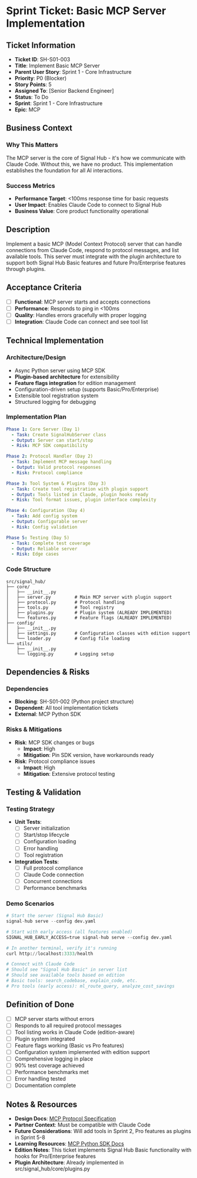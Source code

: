 # Sprint Ticket: Basic MCP Server Implementation

## Ticket Information
- **Ticket ID**: SH-S01-003
- **Title**: Implement Basic MCP Server
- **Parent User Story**: Sprint 1 - Core Infrastructure
- **Priority**: P0 (Blocker)
- **Story Points**: 5
- **Assigned To**: [Senior Backend Engineer]
- **Status**: To Do
- **Sprint**: Sprint 1 - Core Infrastructure
- **Epic**: MCP

## Business Context
### Why This Matters
The MCP server is the core of Signal Hub - it's how we communicate with Claude Code. Without this, we have no product. This implementation establishes the foundation for all AI interactions.

### Success Metrics
- **Performance Target**: <100ms response time for basic requests
- **User Impact**: Enables Claude Code to connect to Signal Hub
- **Business Value**: Core product functionality operational

## Description
Implement a basic MCP (Model Context Protocol) server that can handle connections from Claude Code, respond to protocol messages, and list available tools. This server must integrate with the plugin architecture to support both Signal Hub Basic features and future Pro/Enterprise features through plugins.

## Acceptance Criteria
- [ ] **Functional**: MCP server starts and accepts connections
- [ ] **Performance**: Responds to ping in <100ms
- [ ] **Quality**: Handles errors gracefully with proper logging
- [ ] **Integration**: Claude Code can connect and see tool list

## Technical Implementation

### Architecture/Design
- Async Python server using MCP SDK
- **Plugin-based architecture** for extensibility
- **Feature flags integration** for edition management
- Configuration-driven setup (supports Basic/Pro/Enterprise)
- Extensible tool registration system
- Structured logging for debugging

### Implementation Plan
```yaml
Phase 1: Core Server (Day 1)
  - Task: Create SignalHubServer class
  - Output: Server can start/stop
  - Risk: MCP SDK compatibility

Phase 2: Protocol Handler (Day 2)
  - Task: Implement MCP message handling
  - Output: Valid protocol responses
  - Risk: Protocol compliance

Phase 3: Tool System & Plugins (Day 3)
  - Task: Create tool registration with plugin support
  - Output: Tools listed in Claude, plugin hooks ready
  - Risk: Tool format issues, plugin interface complexity

Phase 4: Configuration (Day 4)
  - Task: Add config system
  - Output: Configurable server
  - Risk: Config validation

Phase 5: Testing (Day 5)
  - Task: Complete test coverage
  - Output: Reliable server
  - Risk: Edge cases
```

### Code Structure
```
src/signal_hub/
├── core/
│   ├── __init__.py
│   ├── server.py         # Main MCP server with plugin support
│   ├── protocol.py       # Protocol handling
│   ├── tools.py          # Tool registry
│   ├── plugins.py        # Plugin system (ALREADY IMPLEMENTED)
│   └── features.py       # Feature flags (ALREADY IMPLEMENTED)
├── config/
│   ├── __init__.py
│   ├── settings.py       # Configuration classes with edition support
│   └── loader.py         # Config file loading
└── utils/
    ├── __init__.py
    └── logging.py        # Logging setup
```

## Dependencies & Risks
### Dependencies
- **Blocking**: SH-S01-002 (Python project structure)
- **Dependent**: All tool implementation tickets
- **External**: MCP Python SDK

### Risks & Mitigations
- **Risk**: MCP SDK changes or bugs
  - **Impact**: High
  - **Mitigation**: Pin SDK version, have workarounds ready
- **Risk**: Protocol compliance issues
  - **Impact**: High
  - **Mitigation**: Extensive protocol testing

## Testing & Validation

### Testing Strategy
- **Unit Tests**: 
  - [ ] Server initialization
  - [ ] Start/stop lifecycle
  - [ ] Configuration loading
  - [ ] Error handling
  - [ ] Tool registration
- **Integration Tests**:
  - [ ] Full protocol compliance
  - [ ] Claude Code connection
  - [ ] Concurrent connections
  - [ ] Performance benchmarks

### Demo Scenarios
```python
# Start the server (Signal Hub Basic)
signal-hub serve --config dev.yaml

# Start with early access (all features enabled)
SIGNAL_HUB_EARLY_ACCESS=true signal-hub serve --config dev.yaml

# In another terminal, verify it's running
curl http://localhost:3333/health

# Connect with Claude Code
# Should see "Signal Hub Basic" in server list
# Should see available tools based on edition
# Basic tools: search_codebase, explain_code, etc.
# Pro tools (early access): ml_route_query, analyze_cost_savings
```

## Definition of Done
- [ ] MCP server starts without errors
- [ ] Responds to all required protocol messages
- [ ] Tool listing works in Claude Code (edition-aware)
- [ ] Plugin system integrated
- [ ] Feature flags working (Basic vs Pro features)
- [ ] Configuration system implemented with edition support
- [ ] Comprehensive logging in place
- [ ] 90% test coverage achieved
- [ ] Performance benchmarks met
- [ ] Error handling tested
- [ ] Documentation complete

## Notes & Resources
- **Design Docs**: [MCP Protocol Specification](https://github.com/anthropics/mcp)
- **Partner Context**: Must be compatible with Claude Code
- **Future Considerations**: Will add tools in Sprint 2, Pro features as plugins in Sprint 5-8
- **Learning Resources**: [MCP Python SDK Docs](https://github.com/anthropics/mcp-python)
- **Edition Notes**: This ticket implements Signal Hub Basic functionality with hooks for Pro/Enterprise features
- **Plugin Architecture**: Already implemented in src/signal_hub/core/plugins.py
